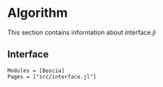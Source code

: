 # Algorithm

This section contains information about interface.jl

## Interface

```@autodocs
Modules = [Boscia]
Pages = ["src/interface.jl"]
```


